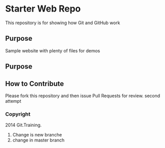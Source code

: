 # Starter Web Repo

This repository is for showing how Git and GitHub work

## Purpose

Sample website with plenty of files for demos

## Purpose

## How to Contribute

Please fork this repository and then issue Pull Requests for review.
second attempt

### Copyright
2014 Git.Training.


1) Change is new branche
2) change in master branch